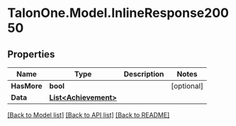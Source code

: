 # TalonOne.Model.InlineResponse20050
## Properties

Name | Type | Description | Notes
------------ | ------------- | ------------- | -------------
**HasMore** | **bool** |  | [optional] 
**Data** | [**List&lt;Achievement&gt;**](Achievement.md) |  | 

[[Back to Model list]](../README.md#documentation-for-models) [[Back to API list]](../README.md#documentation-for-api-endpoints) [[Back to README]](../README.md)

